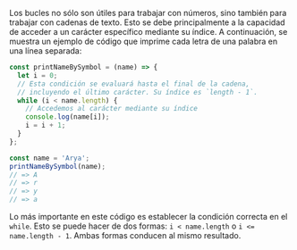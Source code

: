 
Los bucles no sólo son útiles para trabajar con números, sino también para trabajar con cadenas de texto. Esto se debe principalmente a la capacidad de acceder a un carácter específico mediante su índice. A continuación, se muestra un ejemplo de código que imprime cada letra de una palabra en una línea separada:

```javascript
const printNameBySymbol = (name) => {
  let i = 0;
  // Esta condición se evaluará hasta el final de la cadena,
  // incluyendo el último carácter. Su índice es `length - 1`.
  while (i < name.length) {
    // Accedemos al carácter mediante su índice
    console.log(name[i]);
    i = i + 1;
  }
};

const name = 'Arya';
printNameBySymbol(name);
// => A
// => r
// => y
// => a
```

Lo más importante en este código es establecer la condición correcta en el `while`. Esto se puede hacer de dos formas: `i < name.length` o `i <= name.length - 1`. Ambas formas conducen al mismo resultado.
